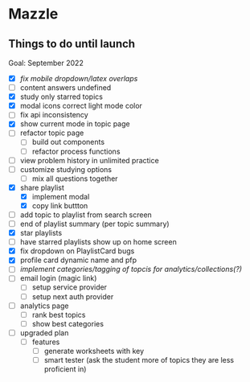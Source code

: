# Mazzle

## Things to do until launch

Goal: September 2022

- [x] _fix mobile dropdown/latex overlaps_
- [ ] content answers undefined
- [x] study only starred topics
- [x] modal icons correct light mode color
- [ ] fix api inconsistency
- [x] show current mode in topic page
- [ ] refactor topic page
  - [ ] build out components
  - [ ] refactor process functions
- [ ] view problem history in unlimited practice
- [ ] customize studying options
  - [ ] mix all questions together
- [x] share playlist
  - [x] implement modal
  - [x] copy link buttton
- [ ] add topic to playlist from search screen
- [ ] end of playlist summary (per topic summary)
- [x] star playlists
- [ ] have starred playlists show up on home screen
- [x] fix dropdown on PlaylistCard bugs
- [x] profile card dynamic name and pfp
- [ ] _implement categories/tagging of topcis for analytics/collections(?)_
- [ ] email login (magic link)
  - [ ] setup service provider
  - [ ] setup next auth provider
- [ ] analytics page
  - [ ] rank best topics
  - [ ] show best categories
- [ ] upgraded plan
  - [ ] features
    - [ ] generate worksheets with key
    - [ ] smart tester (ask the student more of topics they are less proficient in)
